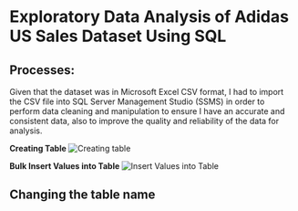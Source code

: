 # Exploratory Data Analysis of Adidas US Sales Dataset Using SQL

## Processes:
Given that the dataset was in Microsoft Excel CSV format, I had to import the CSV file into SQL Server Management Studio (SSMS) in order to perform data cleaning and manipulation to ensure I have an accurate and consistent data, also to improve the quality and reliability of the data for analysis.

**Creating Table**
![Creating table](https://github.com/Dataminant/Exploratory-Data-Analysis-of-Adidas_US_Sales_Dataset_Using_SQL/blob/220e807be88d8cc7d379e06c84c243a3d951e76c/Exploratory%20Data%20Analysis%20Using%20SQL/Questions/Creating%20Table.jpg)

**Bulk Insert Values into Table**
![Insert Values into Table](https://github.com/Dataminant/Exploratory-Data-Analysis-of-Adidas_US_Sales_Dataset_Using_SQL/blob/6901c8bcadc885646acd4363e22af5dc630a5cd7/Exploratory%20Data%20Analysis%20Using%20SQL/Questions/Bulk%20inserting%20details%20into%20Tabble.jpg)

## Changing the table name 


